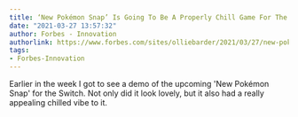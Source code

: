 ```yaml
---
title: ‘New Pokémon Snap’ Is Going To Be A Properly Chill Game For The Switch
date: "2021-03-27 13:57:32"
author: Forbes - Innovation
authorlink: https://www.forbes.com/sites/olliebarder/2021/03/27/new-pokmon-snap-is-going-to-be-a-properly-chill-game-for-the-switch/
tags:
- Forbes-Innovation
---
```

Earlier in the week I got to see a demo of the upcoming 'New Pokémon Snap' for the Switch. Not only did it look lovely, but it also had a really appealing chilled vibe to it.
